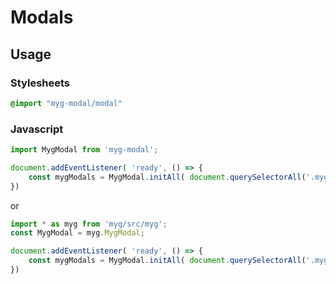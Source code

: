 # Modals

## Usage

### Stylesheets

```sass
@import "myg-modal/modal"
```

### Javascript

```js
import MygModal from 'myg-modal';

document.addEventListener( 'ready', () => {
    const mygModals = MygModal.initAll( document.querySelectorAll('.myg-modal'), {} );
})
```

or

```js
import * as myg from 'myg/src/myg';
const MygModal = myg.MygModal;

document.addEventListener( 'ready', () => {
    const mygModals = MygModal.initAll( document.querySelectorAll('.myg-modal'), {} );
})
```
